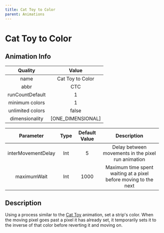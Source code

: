 ```yaml
---
title: Cat Toy to Color
parent: Animations
---
```


<!-- THIS FILE IS AUTOMATICALLY GENERATED -->
<!-- MAKE CHANGES TO THE AnimationInfo INSTANCE ASSOCIATED WITH THIS ANIMATION -->

# Cat Toy to Color

## Animation Info

|Quality|Value|
|:-:|:-:|
|name|Cat Toy to Color|
|abbr|CTC|
|runCountDefault|1|
|minimum colors|1|
|unlimited colors|false|
|dimensionality|[ONE_DIMENSIONAL]|

|Parameter|Type|Default Value|Description|
|:-:|:-:|:-:|:-:|
|interMovementDelay|Int|5|Delay between movements in the pixel run animation|
|maximumWait|Int|1000|Maximum time spent waiting at a pixel before moving to the next|

## Description
Using a process similar to the [Cat Toy](Cat-Toy) animation, set a strip's color.
When the moving pixel goes past a pixel it has already set, it temporarily sets it to the inverse of that color before reverting it and moving on.

